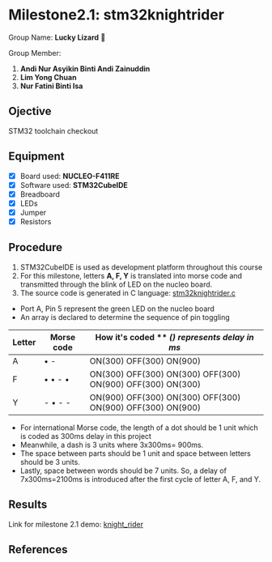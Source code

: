 # Milestone2.1: stm32knightrider
Group Name: **Lucky Lizard** :lizard:

Group Member: 
1. **Andi Nur Asyikin Binti Andi Zainuddin**
2. **Lim Yong Chuan**
3. **Nur Fatini Binti Isa**

## Ojective
STM32 toolchain checkout
## Equipment
- [x] Board used: **NUCLEO-F411RE**
- [x] Software used: **STM32CubeIDE**
- [x] Breadboard
- [x] LEDs
- [x] Jumper
- [x] Resistors

## Procedure
1. STM32CubeIDE is used as development platform throughout this course
2. For this milestone, letters **A, F, Y** is translated into morse code and transmitted through the blink of LED on the nucleo board.
3. The source code is generated in C language: [stm32knightrider.c](https://github.com/LuckyLizard-MKEL1123/stm32knightrider/blob/main/stm32knightrider.c)
   
  - Port A, Pin 5 represent the green LED on the nucleo board
  - An array is declared to determine the sequence of pin toggling
  
| Letter | Morse code | How it's coded ** *() represents delay in ms*|
| ----------- | ----------- | ----------- |
| A | • -| ON(300) OFF(300) ON(900) |
| F | • • - • | ON(300) OFF(300) ON(300) OFF(300) ON(900) OFF(300) ON(300) |
| Y | - • - -| ON(900) OFF(300) ON(300) OFF(300) ON(900) OFF(300) ON(900) |
  - For international Morse code, the length of a dot should be 1 unit which is coded as 300ms delay in this project
  - Meanwhile, a dash is 3 units where 3x300ms= 900ms.
  - The space between parts should be 1 unit and space between letters should be 3 units.
  - Lastly, space between words should be 7 units. So, a delay of 7x300ms=2100ms is introduced after the first cycle of letter A, F, and Y.
  
## Results
Link for milestone 2.1 demo: [knight_rider](link)
## References
